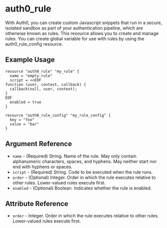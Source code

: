 # auth0_rule

With Auth0, you can create custom Javascript snippets that run in a secure, isolated sandbox as part of your authentication pipeline, which are otherwise known as rules. This resource allows you to create and manage rules. You can create global variable for use with rules by using the auth0_rule_config resource.

## Example Usage

```hcl
resource "auth0_rule" "my_rule" {
  name = "empty-rule"
  script = <<EOF
function (user, context, callback) {
  callback(null, user, context);
}
EOF
  enabled = true
}

resource "auth0_rule_config" "my_rule_config" {
  key = "foo"
  value = "bar"
}
```

## Argument Reference

* `name` - (Required) String. Name of the rule. May only contain alphanumeric characters, spaces, and hyphens. May neither start nor end with hyphens or spaces.
* `script` - (Required) String. Code to be executed when the rule runs.
* `order` - (Optional) Integer. Order in which the rule executes relative to other rules. Lower-valued rules execute first.
* `enabled` - (Optional) Boolean. Indicates whether the rule is enabled.

## Attribute Reference

* `order` - Integer. Order in which the rule executes relative to other rules. Lower-valued rules execute first.
